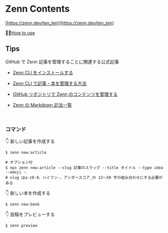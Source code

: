 # Zenn Contents

[https://zenn.dev/ten_ten](https://zenn.dev/ten_ten)

✍🏻[How to use](https://zenn.dev/zenn/articles/zenn-cli-guide)

## Tips

GitHub で Zenn 記事を管理することに関連する公式記事

- [Zenn CLI をインストールする](https://zenn.dev/zenn/articles/install-zenn-cli)

- [Zenn CLI で記事・本を管理する方法](https://zenn.dev/zenn/articles/zenn-cli-guide)

- [GitHub リポジトリで Zenn のコンテンツを管理する](https://zenn.dev/zenn/articles/connect-to-github)

- [Zenn の Markdown 記法一覧](https://zenn.dev/zenn/articles/markdown-guide)

<br>

### コマンド

👇 新しい記事を作成する

```shell
$ zenn new:article

# オプション付
$ npx zenn new:article --slug 記事のスラッグ --title タイトル --type idea --emoji ✨
# slug はa-z0-9、ハイフン-、アンダースコア_の 12〜50 字の組み合わせにする必要がある
```

👇 新しい本を作成する

```shell
$ zenn new:book
```

👇 投稿をプレビューする

```shell
$ zenn preview
```
